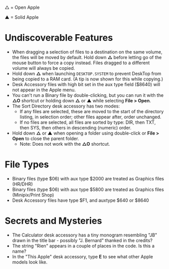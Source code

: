 △ = Open Apple

▲ = Solid Apple

# Undiscoverable Features

* When dragging a selection of files to a destination on the same volume, the files will be moved by default. Hold down **△** before letting go of the mouse button to force a copy instead. Files dragged to a different volume will always be copied.
* Hold down **△** when launching `DESKTOP.SYSTEM` to prevent DeskTop from being copied to a RAM card. (A tip is now shown for this while copying.)
* Desk Accessory files with high bit set in the aux type field ($8640) will not appear in the Apple menu.
* You can't run a Binary file by double-clicking, but you can run it with the **△O** shortcut or holding down **△** or **▲** while selecting **File > Open**.
* The Sort Directory desk accessory has two modes:
    * If any files are selected, these are moved to the start of the directory listing, in selection order; other files appear after, order unchanged.
    * If no files are selected, all files are sorted by type: DIR, then TXT, then SYS, then others in descending (numeric) order.
* Hold down **△** or **▲** when opening a folder using double-click or **File > Open** to close the parent folder.
    * Note: Does not work with the **△O** shortcut.


# File Types

* Binary files (type $06) with aux type $2000 are treated as Graphics files (HR/DHR)
* Binary files (type $06) with aux type $5800 are treated as Graphics files (Minipix/Print Shop)
* Desk Accessory files have type $F1, and auxtype $640 or $8640


# Secrets and Mysteries

* The Calculator desk accessory has a tiny monogram resembling "JB" drawn in the title bar - possibly "J. Bernard" thanked in the credits?
* The string "Rien" appears in a couple of places in the code. Is this a name?
* In the "This Apple" desk accessory, type **E** to see what other Apple models look like.
